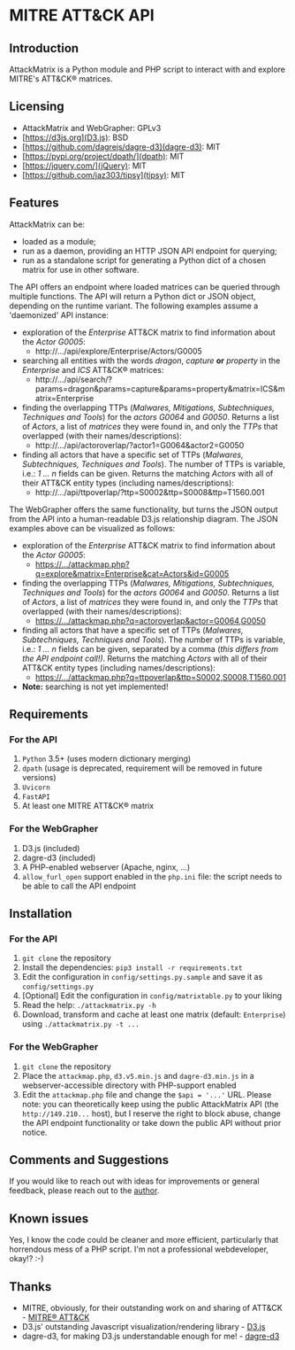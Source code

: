 # MITRE ATT&CK API

## Introduction

AttackMatrix is a Python module and PHP script to interact with and explore MITRE's ATT&CK® matrices.

## Licensing

- AttackMatrix and WebGrapher: GPLv3
- [https://d3js.org](D3.js): BSD
- [https://github.com/dagrejs/dagre-d3](dagre-d3): MIT
- [https://pypi.org/project/dpath/](dpath): MIT
- [https://jquery.com/](jQuery): MIT
- [https://github.com/jaz303/tipsy](tipsy): MIT

## Features

AttackMatrix can be:

- loaded as a module;
- run as a daemon, providing an HTTP JSON API endpoint for querying;
- run as a standalone script for generating a Python dict of a chosen matrix for use in other software.

The API offers an endpoint where loaded matrices can be queried through multiple functions. The API will return a Python dict or JSON object, depending on the runtime variant. The following examples assume a 'daemonized' API instance:

- exploration of the *Enterprise* ATT&CK matrix to find information about the *Actor* *G0005*:
  -  http://.../api/explore/Enterprise/Actors/G0005
- searching all entities with the words *dragon*, *capture* **or** *property* in the *Enterprise* and *ICS* ATT&CK® matrices:
  - http://.../api/search/?params=dragon&params=capture&params=property&matrix=ICS&matrix=Enterprise
- finding the overlapping TTPs (*Malwares, Mitigations, Subtechniques, Techniques and Tools*) for the *actors G0064* and *G0050*. Returns a list of *Actors*, a list of *matrices* they were  found in, and only the *TTPs* that overlapped (with their names/descriptions):
  - http://.../api/actoroverlap/?actor1=G0064&actor2=G0050
- finding all actors that have a specific set of TTPs (*Malwares, Subtechniques, Techniques and Tools*). The number of TTPs is variable, i.e.: *1 ... n* fields can be given.  Returns the matching *Actors* with all of their ATT&CK entity  types (including names/descriptions):
  - http://.../api/ttpoverlap/?ttp=S0002&ttp=S0008&ttp=T1560.001

The WebGrapher offers the same functionality, but turns the JSON output from the API into a human-readable D3.js relationship diagram. The JSON examples above can be visualized as follows:

- exploration of the *Enterprise* ATT&CK matrix to find information about the *Actor* *G0005*:
  - [https://.../attackmap.php?q=explore&matrix=Enterprise&cat=Actors&id=G0005](https://www.valethosting.net/~penguin/attackmap/attackmap.php?q=explore&matrix=Enterprise&cat=Actors&id=G0005)
- finding the overlapping TTPs (*Malwares, Mitigations, Subtechniques, Techniques and Tools*) for the *actors G0064* and *G0050*. Returns a list of *Actors*, a list of *matrices* they were  found in, and only the *TTPs* that overlapped (with their names/descriptions):
  - [https://.../attackmap.php?q=actoroverlap&actor=G0064,G0050](https://www.valethosting.net/~penguin/attackmap/attackmap.php?q=actoroverlap&actor=G0064,G0050)
- finding all actors that have a specific set of TTPs (*Malwares, Subtechniques, Techniques and Tools*). The number of TTPs is variable, i.e.: *1 ... n* fields can be given, separated by a comma (*this differs from the API endpoint call!)*.  Returns the matching *Actors* with all of their ATT&CK entity  types (including names/descriptions):
  - [https://.../attackmap.php?q=ttpoverlap&ttp=S0002,S0008,T1560.001](https://www.valethosting.net/~penguin/attackmap/attackmap.php?q=ttpoverlap&ttp=S0002,S0008,T1560.001)
- **Note:** searching is not yet implemented!

## Requirements

### For the API

1. `Python` 3.5+ (uses modern dictionary merging)
2. `dpath` (usage is deprecated, requirement will be removed in future versions)
3. `Uvicorn`
4. `FastAPI`
5. At least one MITRE ATT&CK® matrix

### For the WebGrapher

1. D3.js (included)
2. dagre-d3 (included)
3. A PHP-enabled webserver (Apache, nginx, ...)
4. `allow_furl_open` support enabled in the `php.ini` file: the script needs to be able to call the API endpoint

## Installation

### For the API

1. `git clone` the repository
2. Install the dependencies: `pip3 install -r requirements.txt`
3. Edit the configuration in `config/settings.py.sample` and save it as `config/settings.py`
4. [Optional] Edit the configuration in `config/matrixtable.py` to your liking
5. Read the help: `./attackmatrix.py -h`
6. Download, transform and cache at least one matrix (default: `Enterprise`) using `./attackmatrix.py -t ...`

### For the WebGrapher

1. `git clone` the repository
2. Place the `attackmap.php`, `d3.v5.min.js` and `dagre-d3.min.js` in a webserver-accessible directory with PHP-support enabled
3. Edit the `attackmap.php` file and change the `$api = '...'` URL. Please note: you can theoretically keep using the public AttackMatrix API (the `http://149.210...` host), but I reserve the right to block abuse, change the API endpoint functionality or take down the public API without prior notice.

## Comments and Suggestions

If you would like to reach out with ideas for improvements or general feedback, please reach out to the [author](mailto:uforia@dhcp.net).

## Known issues

Yes, I know the code could be cleaner and more efficient, particularly that horrendous mess of a PHP script. I'm not a professional webdeveloper, okay!? :-)

## Thanks

- MITRE, obviously, for their outstanding work on and sharing of ATT&CK - [MITRE® ATT&CK](https://attack.mitre.org)
- D3.js' outstanding Javascript visualization/rendering library - [D3.js](https://d3js.org)
- dagre-d3, for making D3.js understandable enough for me! - [dagre-d3](https://github.com/dagrejs/dagre-d3)
